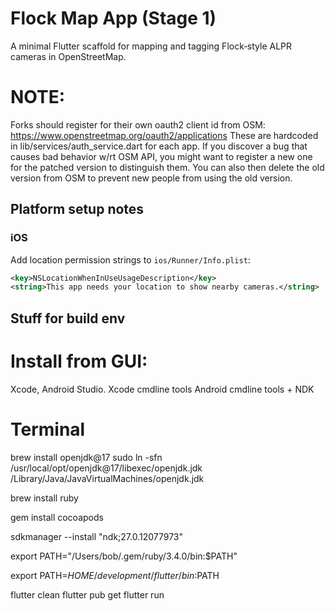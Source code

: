# Flock Map App (Stage 1)

A minimal Flutter scaffold for mapping and tagging Flock‑style ALPR cameras in OpenStreetMap.

# NOTE:
Forks should register for their own oauth2 client id from OSM: https://www.openstreetmap.org/oauth2/applications
These are hardcoded in lib/services/auth_service.dart for each app.
If you discover a bug that causes bad behavior w/rt OSM API, you might want to register a new one for the patched version to distinguish them. You can also then delete the old version from OSM to prevent new people from using the old version.


## Platform setup notes
### iOS
Add location permission strings to `ios/Runner/Info.plist`:
```xml
<key>NSLocationWhenInUseUsageDescription</key>
<string>This app needs your location to show nearby cameras.</string>
```


## Stuff for build env
# Install from GUI:
Xcode, Android Studio.
Xcode cmdline tools
Android cmdline tools + NDK

# Terminal
brew install openjdk@17
sudo ln -sfn /usr/local/opt/openjdk@17/libexec/openjdk.jdk /Library/Java/JavaVirtualMachines/openjdk.jdk

brew install ruby

gem install cocoapods

sdkmanager --install "ndk;27.0.12077973"

export PATH="/Users/bob/.gem/ruby/3.4.0/bin:$PATH"

export PATH=$HOME/development/flutter/bin:$PATH

flutter clean
flutter pub get
flutter run
